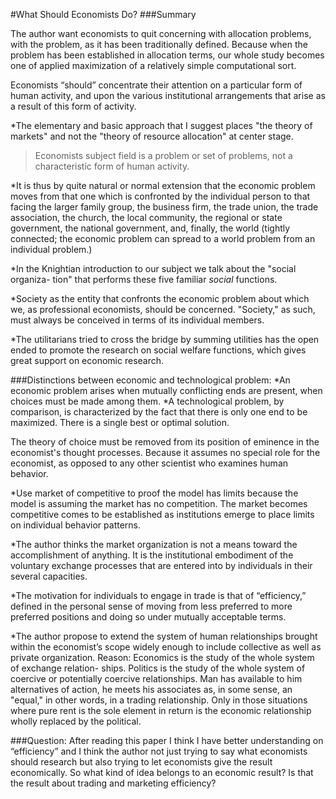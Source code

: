 #What Should Economists Do?
###Summary

The author want economists to quit concerning with allocation problems, with the problem, as it has been traditionally defined. Because when the problem has been established in allocation terms, our whole study becomes one of applied maximization of a relatively simple computational sort.

Economists “should” concentrate their attention on a particular form of human activity, and upon the various institutional arrangements that arise as a result of this form of activity.

*The elementary and basic approach that I suggest places "the theory of markets" and not the "theory of resource allocation" at center stage.

>Economists subject field is a problem or set of problems, not a characteristic form of human activity.

*It is thus by quite natural or normal extension that the economic problem moves from that one which is confronted by the individual person to that facing the larger family group, the business firm, the trade union, the trade association, the church, the local community, the regional or state government, the national government, and, finally, the world (tightly connected; the economic problem can spread to a world problem from an individual problem.)

*In the Knightian introduction to our subject we talk about the "social organiza- tion" that performs these five familiar _social_ functions.

*Society as the entity that confronts the economic problem about which we, as professional economists, should be concerned. "Society," as such, must always be conceived in terms of its individual members.

*The utilitarians tried to cross the bridge by summing utilities has the open ended to promote the research on social welfare functions, which gives great support on economic research.

###Distinctions between economic and technological problem:
*An economic problem arises when mutually conflicting ends are present, when choices must be made among them.
*A technological problem, by comparison, is characterized by the fact that there is only one end to be maximized. There is a single best or optimal solution.

The theory of choice must be removed from its position of eminence in the economist's thought processes. Because it assumes no special role for the economist, as opposed to any other scientist who examines human behavior.

*Use market of competitive to proof the model has limits because the model is assuming the market has no competition. The market becomes competitive comes to be established as institutions emerge to place limits on individual behavior patterns.

*The author thinks the market organization is not a means toward the accomplishment of anything. It is the institutional embodiment of the voluntary exchange processes that are entered into by individuals in their several capacities.

*The motivation for individuals to engage in trade is that of “efficiency,” defined in the personal sense of moving from less preferred to more preferred positions and doing so under mutually acceptable terms.

*The author propose to extend the system of human relationships brought within the economist’s scope widely enough to include collective as well as private organization. Reason: Economics is the study of the whole system of exchange relation- ships. Politics is the study of the whole system of coercive or potentially coercive relationships. Man has available to him alternatives of action, he meets his associates as, in some sense, an "equal," in other words, in a trading relationship. Only in those situations where pure rent is the sole element in return is the economic relationship wholly replaced by the political.

###Question:
After reading this paper I think I have better understanding on “efficiency” and I think the author not just trying to say what economists should research but also trying to let economists give the result economically. So what kind of idea belongs to an economic result? Is that the result about trading and marketing efficiency?

